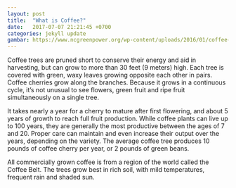 ```yaml
---
layout: post
title:  "What is Coffee?"
date:   2017-07-07 21:21:45 +0700
categories: jekyll update
gambar: https://www.ncgreenpower.org/wp-content/uploads/2016/01/coffee-beans-759024_960_720.jpg
---
```



Coffee trees are pruned short to conserve their energy and aid in harvesting, but can grow to more than 30 feet (9 meters) high. Each tree is covered with green, waxy leaves growing opposite each other in pairs. Coffee cherries grow along the branches. Because it grows in a continuous cycle, it’s not unusual to see flowers, green fruit and ripe fruit simultaneously on a single tree.

It takes nearly a year for a cherry to mature after first flowering, and about 5 years of growth to reach full fruit production. While coffee plants can live up to 100 years, they are generally the most productive between the ages of 7 and 20. Proper care can maintain and even increase their output over the years, depending on the variety. The average coffee tree produces 10 pounds of coffee cherry per year, or 2 pounds of green beans.

All commercially grown coffee is from a region of the world called the Coffee Belt. The trees grow best in rich soil, with mild temperatures, frequent rain and shaded sun.

[jekyll-docs]: https://jekyllrb.com/docs/home
[jekyll-gh]:   https://github.com/jekyll/jekyll
[jekyll-talk]: https://talk.jekyllrb.com/
